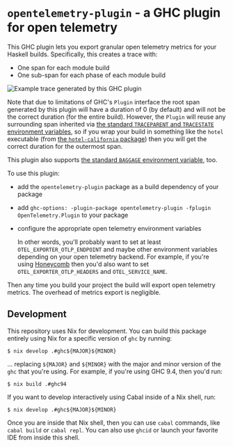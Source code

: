 # `opentelemetry-plugin` - a GHC plugin for open telemetry

This GHC plugin lets you export granular open telemetry metrics for your Haskell
builds.  Specifically, this creates a trace with:

- One span for each module build
- One sub-span for each phase of each module build

![Example trace generated by this GHC plugin](https://user-images.githubusercontent.com/1313787/272098736-1d1e4e7b-4122-45be-8f7b-e74f2ccddab0.png)

Note that due to limitations of GHC's `Plugin` interface the root span generated
by this plugin will have a duration of 0 (by default) and will not be the
correct duration (for the entire build).  However, the `Plugin` will reuse any
surrounding span inherited via
[the standard `TRACEPARENT` and `TRACESTATE` environment variables](https://www.w3.org/TR/trace-context/),
so if you wrap your build in something like the `hotel` executable (from
[the `hotel-california` package](https://github.com/parsonsmatt/hotel-california))
then you will get the correct duration for the outermost span.

This plugin also supports
[the standard `BAGGAGE` environment variable](https://www.w3.org/TR/baggage/),
too.

To use this plugin:

- add the `opentelemetry-plugin` package as a build dependency of your package

- add `ghc-options: -plugin-package opentelemetry-plugin -fplugin OpenTelemetry.Plugin` to your package

- configure the appropriate open telemetry environment variables

  In other words, you'll probably want to set at least
  `OTEL_EXPORTER_OTLP_ENDPOINT` and maybe other environment variables depending
  on your open telemetry backend.  For example, if you're using
  [Honeycomb](https://docs.honeycomb.io/getting-data-in/opentelemetry-overview/#using-the-honeycomb-opentelemetry-endpoint)
  then you'd also want to set `OTEL_EXPORTER_OTLP_HEADERS` and
  `OTEL_SERVICE_NAME`.

Then any time you build your project the build will export open telemetry
metrics.  The overhead of metrics export is negligible.

## Development

This repository uses Nix for development.  You can build this package entirely
using Nix for a specific version of `ghc` by running:

```ShellSession
$ nix develop .#ghc${MAJOR}${MINOR}
```

… replacing `${MAJOR}` and `${MINOR}` with the major and minor version of the
`ghc` that you're using.  For example, if you're using GHC 9.4, then you'd run:

```ShellSession
$ nix build .#ghc94
```

If you want to develop interactively using Cabal inside of a Nix shell, run:

```ShellSession
$ nix develop .#ghc${MAJOR}${MINOR}
```

Once you are inside that Nix shell, then you can use `cabal` commands, like
`cabal build` or `cabal repl`.  You can also use `ghcid` or launch your favorite
IDE from inside this shell.
